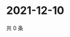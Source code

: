 # 2021-12-10

共 0 条

<!-- BEGIN WEIBO -->
<!-- 最后更新时间 Fri Dec 10 2021 15:14:19 GMT+0800 (China Standard Time) -->

<!-- END WEIBO -->
